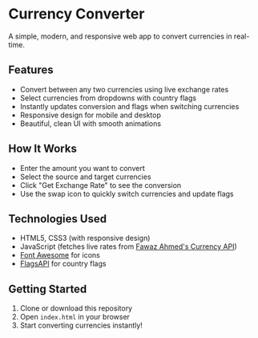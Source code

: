 # Currency Converter

A simple, modern, and responsive web app to convert currencies in real-time.

## Features
- Convert between any two currencies using live exchange rates
- Select currencies from dropdowns with country flags
- Instantly updates conversion and flags when switching currencies
- Responsive design for mobile and desktop
- Beautiful, clean UI with smooth animations

## How It Works
- Enter the amount you want to convert
- Select the source and target currencies
- Click "Get Exchange Rate" to see the conversion
- Use the swap icon to quickly switch currencies and update flags

## Technologies Used
- HTML5, CSS3 (with responsive design)
- JavaScript (fetches live rates from [Fawaz Ahmed's Currency API](https://github.com/fawazahmed0/currency-api))
- [Font Awesome](https://fontawesome.com/) for icons
- [FlagsAPI](https://flagsapi.com/) for country flags

## Getting Started
1. Clone or download this repository
2. Open `index.html` in your browser
3. Start converting currencies instantly!